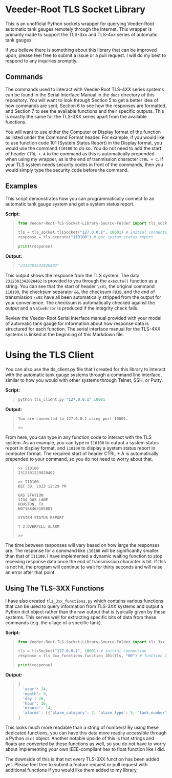 # Veeder-Root TLS Socket Library

This is an unofficial Python sockets wrapper for querying Veeder-Root automatic tank gauges remotely through the Internet. This wrapper is primarily made to support the TLS-3xx and TLS-4xx series of automatic tank gauges.

If you believe there is something about this library that can be improved upon, please feel free to submit a issue or a pull request. I will do my best to respond to any inquiries promptly.

## Commands

The commands used to interact with Veeder-Root TLS-4XX series systems can be found in the Serial Interface Manual in the `docs` directory of this repository. You will want to look through Section 5 to get a better idea of how commands are sent, Section 6 to see how the responses are formatted, and Section 7 to see the available functions and their specific outputs. This is exactly the same for the TLS-3XX series apart from the available functions.

You will want to use either the Computer or Display format of the function as listed under the Command Format header. For example, if you would like to use function code 101 (System Status Report) in the Display format, you would use the command ``I10100`` to do so. You do not need to add the start of header ``CTRL + A`` to the command as this is automatically prepended when using my wrapper, as is the end of tranmission character ``CTRL + C``. If your TLS system needs security codes in front of the commands, then you would simply type the security code before the command.

## Examples

This script demonstrates how you can programmatically connect to an automatic tank gauge system and get a system status report.

**Script:**

>```python
> from Veeder-Root-TLS-Socket-Library-Source-Folder import tls_socket
>
> tls = tls_socket.tlsSocket("127.0.0.1", 10001) # initial connection
> response = tls.execute("i10100") # get system status report
> 
> print(response)
>```

**Output:**

>```python
> "2312301342020402"
>```

This output shows the response from the TLS system. The data ``2312301342020402`` is provided to you through the ``execute()`` function as a string. You can see that the start of header ``\x01``, the original command ``i10100``,  the checksum separator ``&&``, the checksum ``FB3B``, and the end of transmission ``\x03`` have all been automatically stripped from the output for your convenience. The checksum is automatically checked against the output and a ``ValueError`` is produced if the integrity check fails.

Review the Veeder-Root Serial Interface manual provided with your model of automatic tank gauge for information about how response data is structured for each function. The serial interface manual for the TLS-4XX systems is linked at the beginning of this Markdown file.

# Using the TLS Client

You can also use the tls_client.py file that I created for this library to interact with the automatic tank gauge systems through a command line interface, similar to how you would with other systems through Telnet, SSH, or Putty.

**Script:**

>```python
> python tls_client.py "127.0.0.1" 10001
>```

**Output:**

>```
> You are connected to 127.0.0.1 using port 10001.
>
> >>
>```

From here, you can type in any function code to interact with the TLS system. As an example, you can type in ``I10100`` to output a system status report in display format, and ``i10100`` to display a system status report in computer format. The required start of header CTRL + A is automatically prepended to your command, so you do not need to worry about that.

> ```
> >> i10100
> 2312301229020402
>
> >> I10100 
> DEC 30, 2023 12:29 PM
>
> GAS STATION
> 1234 GAS LANE
> HOUSTON, TX
> H07188463105001
>
> SYSTEM STATUS REPORT
>
> T 2:OVERFILL ALARM
>
> >>
> ```

The time between responses will vary based on how large the responses are. The response for a command like `i10100` will be significantly smaller than that of `I11100`. I have implemented a dynamic waiting function to stop receiving response data once the end of transmission character is hit. If this is not hit, the program will continue to wait for thirty seconds and will raise an error after that point.

## Using The TLS-3XX Functions

I have also created `tls_3xx_functions.py` which contains various functions that can be used to query information from TLS-3XX systems and output a Python dict object rather than the raw output that is typically given by these systems. This serves well for extracting specific bits of data from these commands (e.g. the ullage of a specific tank).

**Script:**

> ```python
> from Veeder-Root-TLS-Socket-Library-Source-Folder import tls_3xx_functions
>
> tls = tlsSocket("127.0.0.1", 10001) # initial connection
> response = tls_3xx_functions.function_101(tls, "00") # function_101() used instead of execute("i10100")
>
> print(response)
> ```

**Output:**

> ```python
> {
>   'year': 24, 
>   'month': 5,
>   'day': 26,
>   'hour': 16,
>   'minute': 14,
>   'alarms': [{'alarm_category': 2, 'alarm_type': 5, 'tank_number': 1}]
> }
> ```

This looks much more readable than a string of numbers! By using these dedicated functions, you can have this data more readily accessible through a Python `dict` object. Another notable upside of this is that strings and floats are converted by these functions as well, so you do not have to worry about implementing your own IEEE-compliant hex to float function like I did.

The downside of this is that not every TLS-3XX function has been added yet. Please feel free to submit a feature request or pull request with additional functions if you would like them added to my library.